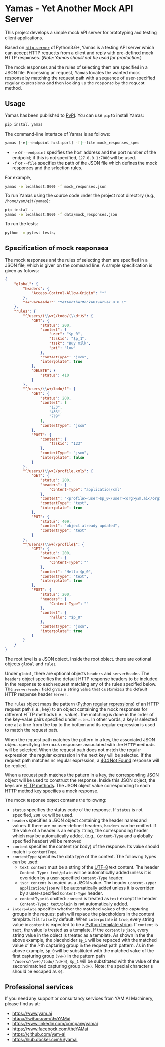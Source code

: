 # Yamas - Yet Another Mock API Server

This project develops a simple mock API server for prototyping and testing client applications.  

Based on [`http.server`](https://docs.python.org/3.6/library/http.server.html) of Python3.6+, Yamas is a testing API server which can accept HTTP requests from a client and reply with pre-defined mock HTTP responses. (*Note: Yamas should not be used for production.*)

The mock responses and the rules of selecting them are specified in a JSON file. Processing an request, Yamas locates the wanted mock response by matching the request path with a sequence of user-specified regular expressions and then looking up the response by the request method.

## Usage

Yamas has been published to [PyPI](https://pypi.org/project/yamas/). You can use `pip` to install Yamas:

```sh
pip install yamas
```

The command-line interface of Yamas is as follows:

```sh
yamas [-e|--endpoint host:port] -f|--file mock_responses_spec
```

* `-e` or `--endpoint` specifies the host address and the port number of the endpoint; if this is not specified, `127.0.0.1:7000` will be used.
* `-f` or `--file` specifies the path of the JSON file which defines the mock responses and the selection rules.

For example,

```sh
yamas -e localhost:8000 -f mock_responses.json
```

To run Yamas using the source code under the project root directory (e.g., `/home/yam/git/yamas`):

```sh
pip install .
yamas -e localhost:8000 -f data/mock_responses.json
```

To run the tests:

```sh
python -m pytest tests/
```

## Specification of mock responses

The mock responses and the rules of selecting them are specified in a JSON file, which is given on the command line. A sample specification is given as follows:

```json
{
    "global": {
        "headers": {
            "Access-Control-Allow-Origin": "*"
        },
        "serverHeader": "YetAnotherMockAPIServer 0.0.1"
    },
    "rules": {
        "^/users/(\\w+)/todo/(\\d+)$": {
            "GET": {
                "status": 200,
                "content": {
                    "user": "$p_0",
                    "taskid": "$p_1",
                    "task": "Buy milk",
                    "pri": "low"
                },
                "contentType": "json",
                "interpolate": true
            },
            "DELETE": {
                "status": 410
            }
        },
        "^/users/\\w+/todo/?": {
            "GET": {
                "status": 200,
                "content": [
                    "123",
                    "456",
                    "789"
                ],
                "contentType": "json"
            },
            "POST": {
                "content": {
                    "taskid": "123"
                },
                "contentType": "json",
                "interpolate": false
            }
        },
        "^/users/(\\w+)/profile.xml$": {
            "GET": {
                "status": 200,
                "headers": {
                    "Content-Type": "application/xml"
                },
                "content": "<profile><user>$p_0</user><org>yam.ai</org><grade>premium</grade></profile>",
                "contentType": "text",
                "interpolate": true
            },
            "PUT": {
                "status": 409,
                "content": "object already updated",
                "contentType": "text"
            }
        },
        "^/users/(\\w+)/profile$": {
            "GET": {
                "status": 200,
                "headers": {
                    "Content-Type": ""
                },
                "content": "Hello $p_0",
                "contentType": "text",
                "interpolate": true
            },
            "POST": {
                "status": 200,
                "headers": {
                    "Content-Type": ""
                },
                "content": {
                    "hello": "$p_0"
                },
                "contentType": "json",
                "interpolate": true
            }
        }
    }
}
```

The root level is a JSON object. Inside the root object, there are optional objects `global` and `rules`.

Under `global`, there are optional objects `headers` and `serverHeader`. The `headers` object specifies the default HTTP response headers to be included in the response to each request matching any of the rules specified below. The `serverHeader` field gives a string value that customizes the default HTTP response header `Server`.

The `rules` object maps the pattern ([Python regular expressions](https://docs.python.org/3.6/howto/regex.html)) of an HTTP request path (i.e., key) to an object containing the mock responses for different HTTP methods (i.e., value). The matching is done in the order of the key-value pairs specified under `rules`. In other words, a key is selected one at a time from the top to the bottom and its regular expression is used to match the request path.

When the request path matches the pattern in a key, the associated JSON object specifying the mock responses associated with the HTTP methods will be selected. When the request path does not match the regular expression, the regular expression in the next key will be selected. If the request path matches no regular expression, a [404 Not Found](https://developer.mozilla.org/en-US/docs/Web/HTTP/Status) response will be replied.

When a request path matches the pattern in a key, the corresponding JSON object will be used to construct the response. Inside this JSON object, the keys are [HTTP methods](https://developer.mozilla.org/en-US/docs/Web/HTTP/Methods). The JSON object value corresponding to each HTTP method key specifies a mock response.

The mock response object contains the following:

* `status` specifies the status code of the response. If `status` is not specified, `200 OK` will be used.
* `headers` specifies a JSON object containing the header names and values. If there are no user-defined headers, `headers` can be omitted. If the value of a header is an empty string, the corresponding header which may be automatically added, (e.g., `Content-Type` and a globally specified header) will be removed.
* `content` specifies the content (or body) of the response. Its value should match its `contentType`.
* `contentType` specifies the data type of the content. The following types can be used:
  * `text`: `content` must be a string of the [UTF-8](https://en.wikipedia.org/wiki/UTF-8) text content. The header `Content-Type: text/plain` will be automatically added unless it is overriden by a user-specified `Content-Type` header.
  * `json`: `content` is treated as a JSON value. The header `Content-Type: application/json` will be automatically added unless it is overriden by a user-specified `Content-Type` header.
  * `contentType` is omitted: `content` is treated as `text` except the header `Content-Type: text/plain` is not automatically added.
* `interpolate` specifies whether the matched values of the capturing groups in the request path will replace the placeholders in the content template. It is `false` by default. When `interpolate` is `true`, every string value in `content` is expected to be a [Python template string](https://docs.python.org/3/library/string.html#template-strings). If `content` is `text`, the value is treated as a template. If the `content` is `json`, every string value in the object is treated as a template. As shown in the the above example, the placeholder `$p_i` will be replaced with the matched value of the *i*-th capturing group in the request path pattern. As in the above example, `$p_0` will be substituted with the matched value of the first capturing group `(\w+)` in the pattern path `^/users/(\w+)/todo/(\d+)$`, `$p_1` will be substituted with the value of the second matched capturing group `(\d+)`. Note: the special character `$` should be escaped as `$$`.

## Professional services

If you need any support or consultancy services from YAM AI Machinery, please find us at:

* https://www.yam.ai
* https://twitter.com/theYAMai
* https://www.linkedin.com/company/yamai
* https://www.facebook.com/theYAMai
* https://github.com/yam-ai
* https://hub.docker.com/u/yamai
